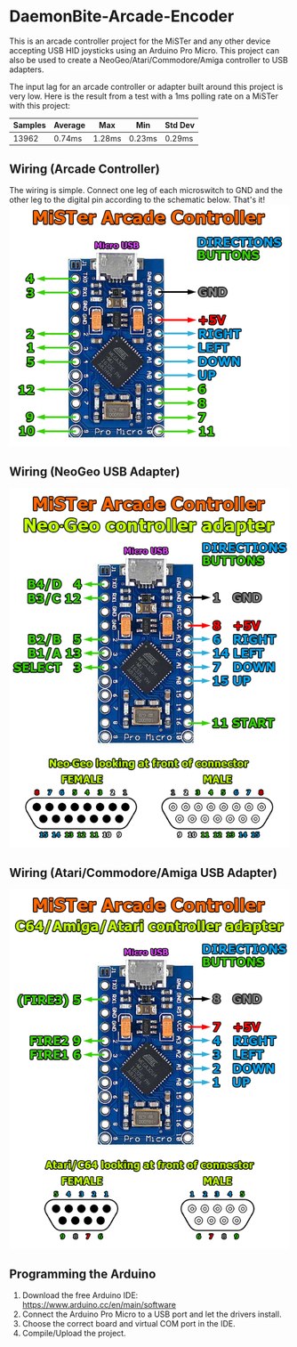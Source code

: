 # DaemonBite-Arcade-Encoder
This is an arcade controller project for the MiSTer and any other device accepting USB HID joysticks using an Arduino Pro Micro. This project can also be used to create a NeoGeo/Atari/Commodore/Amiga controller to USB adapters.

The input lag for an arcade controller or adapter built around this project is very low. Here is the result from a test with a 1ms polling rate on a MiSTer with this project:

| Samples | Average | Max | Min | Std Dev |
| ------ | ------ | ------ | ------ | ------ | 
| 13962 | 0.74ms | 1.28ms | 0.23ms | 0.29ms |

## Wiring (Arcade Controller)
The wiring is simple. Connect one leg of each microswitch to GND and the other leg to the digital pin according to the schematic below. That's it!  
![Assemble1](images/mister-arcade-controller-wiring.png)

## Wiring (NeoGeo USB Adapter)
![Assemble1](images/mister-arcade-controller-wiring-neogeo.png)

## Wiring (Atari/Commodore/Amiga USB Adapter)
![Assemble1](images/mister-arcade-controller-wiring-atari.png)

## Programming the Arduino
1. Download the free Arduino IDE: https://www.arduino.cc/en/main/software
2. Connect the Arduino Pro Micro to a USB port and let the drivers install.
3. Choose the correct board and virtual COM port in the IDE.
3. Compile/Upload the project.
